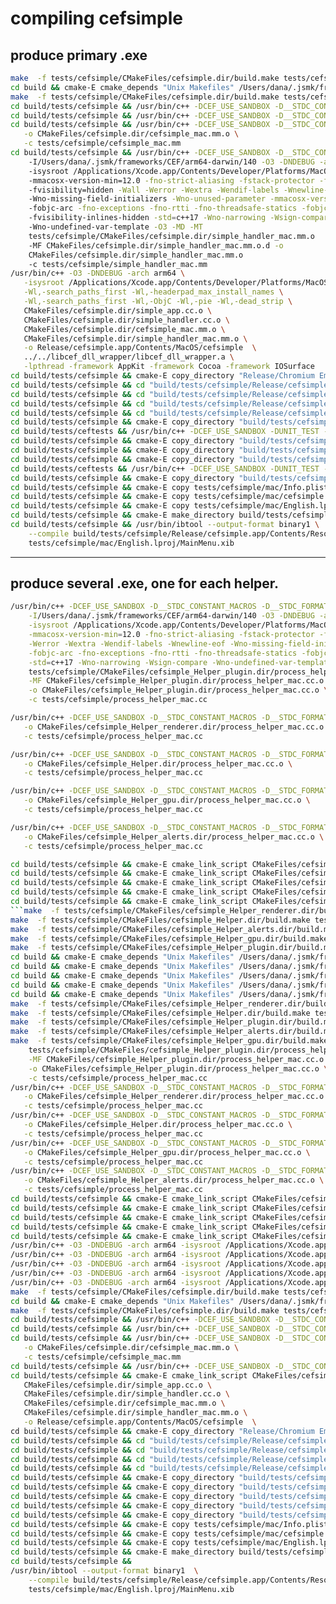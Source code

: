 # compiling cefsimple

## produce primary .exe
```bash
make  -f tests/cefsimple/CMakeFiles/cefsimple.dir/build.make tests/cefsimple/CMakeFiles/cefsimple.dir/depend
cd build && cmake-E cmake_depends "Unix Makefiles" /Users/dana/.jsmk/frameworks/CEF/arm64-darwin/140 tests/cefsimple build build/tests/cefsimple build/tests/cefsimple/CMakeFiles/cefsimple.dir/DependInfo.cmake "--color="
make  -f tests/cefsimple/CMakeFiles/cefsimple.dir/build.make tests/cefsimple/CMakeFiles/cefsimple.dir/build
cd build/tests/cefsimple && /usr/bin/c++ -DCEF_USE_SANDBOX -D__STDC_CONSTANT_MACROS -D__STDC_FORMAT_MACROS -I/Users/dana/.jsmk/frameworks/CEF/arm64-darwin/140 -O3 -DNDEBUG -arch arm64 -isysroot /Applications/Xcode.app/Contents/Developer/Platforms/MacOSX.platform/Developer/SDKs/MacOSX15.5.sdk -mmacosx-version-min=12.0 -fno-strict-aliasing -fstack-protector -funwind-tables -fvisibility=hidden -Wall -Werror -Wextra -Wendif-labels -Wnewline-eof -Wno-missing-field-initializers -Wno-unused-parameter -mmacosx-version-min=12.0 -fobjc-arc -fno-exceptions -fno-rtti -fno-threadsafe-statics -fobjc-call-cxx-cdtors -fvisibility-inlines-hidden -std=c++17 -Wno-narrowing -Wsign-compare -Wno-undefined-var-template -O3 -MD -MT tests/cefsimple/CMakeFiles/cefsimple.dir/simple_app.cc.o -MF CMakeFiles/cefsimple.dir/simple_app.cc.o.d -o CMakeFiles/cefsimple.dir/simple_app.cc.o -c tests/cefsimple/simple_app.cc
cd build/tests/cefsimple && /usr/bin/c++ -DCEF_USE_SANDBOX -D__STDC_CONSTANT_MACROS -D__STDC_FORMAT_MACROS -I/Users/dana/.jsmk/frameworks/CEF/arm64-darwin/140 -O3 -DNDEBUG -arch arm64 -isysroot /Applications/Xcode.app/Contents/Developer/Platforms/MacOSX.platform/Developer/SDKs/MacOSX15.5.sdk -mmacosx-version-min=12.0 -fno-strict-aliasing -fstack-protector -funwind-tables -fvisibility=hidden -Wall -Werror -Wextra -Wendif-labels -Wnewline-eof -Wno-missing-field-initializers -Wno-unused-parameter -mmacosx-version-min=12.0 -fobjc-arc -fno-exceptions -fno-rtti -fno-threadsafe-statics -fobjc-call-cxx-cdtors -fvisibility-inlines-hidden -std=c++17 -Wno-narrowing -Wsign-compare -Wno-undefined-var-template -O3 -MD -MT tests/cefsimple/CMakeFiles/cefsimple.dir/simple_handler.cc.o -MF CMakeFiles/cefsimple.dir/simple_handler.cc.o.d -o CMakeFiles/cefsimple.dir/simple_handler.cc.o -c tests/cefsimple/simple_handler.cc
cd build/tests/cefsimple && /usr/bin/c++ -DCEF_USE_SANDBOX -D__STDC_CONSTANT_MACROS -D__STDC_FORMAT_MACROS -I/Users/dana/.jsmk/frameworks/CEF/arm64-darwin/140 -O3 -DNDEBUG -arch arm64 -isysroot /Applications/Xcode.app/Contents/Developer/Platforms/MacOSX.platform/Developer/SDKs/MacOSX15.5.sdk -mmacosx-version-min=12.0 -fno-strict-aliasing -fstack-protector -funwind-tables -fvisibility=hidden -Wall -Werror -Wextra -Wendif-labels -Wnewline-eof -Wno-missing-field-initializers -Wno-unused-parameter -mmacosx-version-min=12.0 -fobjc-arc -fno-exceptions -fno-rtti -fno-threadsafe-statics -fobjc-call-cxx-cdtors -fvisibility-inlines-hidden -std=c++17 -Wno-narrowing -Wsign-compare -Wno-undefined-var-template -O3 -MD -MT tests/cefsimple/CMakeFiles/cefsimple.dir/cefsimple_mac.mm.o -MF CMakeFiles/cefsimple.dir/cefsimple_mac.mm.o.d \
   -o CMakeFiles/cefsimple.dir/cefsimple_mac.mm.o \
   -c tests/cefsimple/cefsimple_mac.mm
cd build/tests/cefsimple && /usr/bin/c++ -DCEF_USE_SANDBOX -D__STDC_CONSTANT_MACROS -D__STDC_FORMAT_MACROS 
    -I/Users/dana/.jsmk/frameworks/CEF/arm64-darwin/140 -O3 -DNDEBUG -arch arm64 
    -isysroot /Applications/Xcode.app/Contents/Developer/Platforms/MacOSX.platform/Developer/SDKs/MacOSX15.5.sdk 
    -mmacosx-version-min=12.0 -fno-strict-aliasing -fstack-protector -funwind-tables 
    -fvisibility=hidden -Wall -Werror -Wextra -Wendif-labels -Wnewline-eof 
    -Wno-missing-field-initializers -Wno-unused-parameter -mmacosx-version-min=12.0 
    -fobjc-arc -fno-exceptions -fno-rtti -fno-threadsafe-statics -fobjc-call-cxx-cdtors 
    -fvisibility-inlines-hidden -std=c++17 -Wno-narrowing -Wsign-compare 
    -Wno-undefined-var-template -O3 -MD -MT 
    tests/cefsimple/CMakeFiles/cefsimple.dir/simple_handler_mac.mm.o 
    -MF CMakeFiles/cefsimple.dir/simple_handler_mac.mm.o.d -o 
    CMakeFiles/cefsimple.dir/simple_handler_mac.mm.o 
    -c tests/cefsimple/simple_handler_mac.mm
/usr/bin/c++ -O3 -DNDEBUG -arch arm64 \
   -isysroot /Applications/Xcode.app/Contents/Developer/Platforms/MacOSX.platform/Developer/SDKs/MacOSX15.5.sdk -mmacosx-version-min=12.0 \
   -Wl,-search_paths_first -Wl,-headerpad_max_install_names \
   -Wl,-search_paths_first -Wl,-ObjC -Wl,-pie -Wl,-dead_strip \
   CMakeFiles/cefsimple.dir/simple_app.cc.o \
   CMakeFiles/cefsimple.dir/simple_handler.cc.o \
   CMakeFiles/cefsimple.dir/cefsimple_mac.mm.o \
   CMakeFiles/cefsimple.dir/simple_handler_mac.mm.o \
   -o Release/cefsimple.app/Contents/MacOS/cefsimple  \
   ../../libcef_dll_wrapper/libcef_dll_wrapper.a \
   -lpthread -framework AppKit -framework Cocoa -framework IOSurface
cd build/tests/cefsimple && cmake-E copy_directory "Release/Chromium Embedded Framework.framework" "build/tests/cefsimple/Release/cefsimple.app/Contents/Frameworks/Chromium Embedded Framework.framework/Versions/A"
cd build/tests/cefsimple && cd "build/tests/cefsimple/Release/cefsimple.app/Contents/Frameworks/Chromium Embedded Framework.framework" && ln -sf "Versions/A/Chromium Embedded Framework" "Chromium Embedded Framework"
cd build/tests/cefsimple && cd "build/tests/cefsimple/Release/cefsimple.app/Contents/Frameworks/Chromium Embedded Framework.framework" && ln -sf Versions/A/Libraries Libraries
cd build/tests/cefsimple && cd "build/tests/cefsimple/Release/cefsimple.app/Contents/Frameworks/Chromium Embedded Framework.framework" && ln -sf Versions/A/Resources Resources
cd build/tests/cefsimple && cd "build/tests/cefsimple/Release/cefsimple.app/Contents/Frameworks/Chromium Embedded Framework.framework/Versions" && ln -sf A Current
cd build/tests/cefsimple && cmake-E copy_directory "build/tests/cefsimple/Release/cefsimple Helper.app" "build/tests/cefsimple/Release/cefsimple.app/Contents/Frameworks/cefsimple Helper.app"
cd build/tests/ceftests && /usr/bin/c++ -DCEF_USE_SANDBOX -DUNIT_TEST -D__STDC_CONSTANT_MACROS -D__STDC_FORMAT_MACROS -I/Users/dana/.jsmk/frameworks/CEF/arm64-darwin/140 -O3 -DNDEBUG -arch arm64 -isysroot /Applications/Xcode.app/Contents/Developer/Platforms/MacOSX.platform/Developer/SDKs/MacOSX15.5.sdk -mmacosx-version-min=12.0 -fno-strict-aliasing -fstack-protector -funwind-tables -fvisibility=hidden -Wall -Werror -Wextra -Wendif-labels -Wnewline-eof -Wno-missing-field-initializers -Wno-unused-parameter -mmacosx-version-min=12.0 -fobjc-arc -fno-exceptions -fno-rtti -fno-threadsafe-statics -fobjc-call-cxx-cdtors -fvisibility-inlines-hidden -std=c++17 -Wno-narrowing -Wsign-compare -Wno-undefined-var-template -O3 -MD -MT tests/ceftests/CMakeFiles/ceftests_Helper_alerts.dir/navigation_unittest.cc.o -MF CMakeFiles/ceftests_Helper_alerts.dir/navigation_unittest.cc.o.d -o CMakeFiles/ceftests_Helper_alerts.dir/navigation_unittest.cc.o -c tests/ceftests/navigation_unittest.cc
cd build/tests/cefsimple && cmake-E copy_directory "build/tests/cefsimple/Release/cefsimple Helper (Alerts).app" "build/tests/cefsimple/Release/cefsimple.app/Contents/Frameworks/cefsimple Helper (Alerts).app"
cd build/tests/cefsimple && cmake-E copy_directory "build/tests/cefsimple/Release/cefsimple Helper (GPU).app" "build/tests/cefsimple/Release/cefsimple.app/Contents/Frameworks/cefsimple Helper (GPU).app"
cd build/tests/cefsimple && cmake-E copy_directory "build/tests/cefsimple/Release/cefsimple Helper (Plugin).app" "build/tests/cefsimple/Release/cefsimple.app/Contents/Frameworks/cefsimple Helper (Plugin).app"
cd build/tests/ceftests && /usr/bin/c++ -DCEF_USE_SANDBOX -DUNIT_TEST -D__STDC_CONSTANT_MACROS -D__STDC_FORMAT_MACROS -I/Users/dana/.jsmk/frameworks/CEF/arm64-darwin/140 -O3 -DNDEBUG -arch arm64 -isysroot /Applications/Xcode.app/Contents/Developer/Platforms/MacOSX.platform/Developer/SDKs/MacOSX15.5.sdk -mmacosx-version-min=12.0 -fno-strict-aliasing -fstack-protector -funwind-tables -fvisibility=hidden -Wall -Werror -Wextra -Wendif-labels -Wnewline-eof -Wno-missing-field-initializers -Wno-unused-parameter -mmacosx-version-min=12.0 -fobjc-arc -fno-exceptions -fno-rtti -fno-threadsafe-statics -fobjc-call-cxx-cdtors -fvisibility-inlines-hidden -std=c++17 -Wno-narrowing -Wsign-compare -Wno-undefined-var-template -O3 -MD -MT tests/ceftests/CMakeFiles/ceftests_Helper_gpu.dir/message_router_unittest_utils.cc.o -MF CMakeFiles/ceftests_Helper_gpu.dir/message_router_unittest_utils.cc.o.d -o CMakeFiles/ceftests_Helper_gpu.dir/message_router_unittest_utils.cc.o -c tests/ceftests/message_router_unittest_utils.cc
cd build/tests/cefsimple && cmake-E copy_directory "build/tests/cefsimple/Release/cefsimple Helper (Renderer).app" "build/tests/cefsimple/Release/cefsimple.app/Contents/Frameworks/cefsimple Helper (Renderer).app"
cd build/tests/cefsimple && cmake-E copy tests/cefsimple/mac/Info.plist.in build/tests/cefsimple/Release/cefsimple.app/Contents/Resources/Info.plist.in
cd build/tests/cefsimple && cmake-E copy tests/cefsimple/mac/cefsimple.icns build/tests/cefsimple/Release/cefsimple.app/Contents/Resources/cefsimple.icns
cd build/tests/cefsimple && cmake-E copy tests/cefsimple/mac/English.lproj/InfoPlist.strings build/tests/cefsimple/Release/cefsimple.app/Contents/Resources/English.lproj/InfoPlist.strings
cd build/tests/cefsimple && cmake-E make_directory build/tests/cefsimple/Release/cefsimple.app/Contents/Resources/English.lproj
cd build/tests/cefsimple && /usr/bin/ibtool --output-format binary1 \
    --compile build/tests/cefsimple/Release/cefsimple.app/Contents/Resources/English.lproj/MainMenu.nib 
    tests/cefsimple/mac/English.lproj/MainMenu.xib
```

--------------------------------------------------------------------------
## produce several .exe, one for each helper.

```bash
/usr/bin/c++ -DCEF_USE_SANDBOX -D__STDC_CONSTANT_MACROS -D__STDC_FORMAT_MACROS \
    -I/Users/dana/.jsmk/frameworks/CEF/arm64-darwin/140 -O3 -DNDEBUG -arch arm64 \
    -isysroot /Applications/Xcode.app/Contents/Developer/Platforms/MacOSX.platform/Developer/SDKs/MacOSX15.5.sdk \
    -mmacosx-version-min=12.0 -fno-strict-aliasing -fstack-protector -funwind-tables -fvisibility=hidden -Wall \
    -Werror -Wextra -Wendif-labels -Wnewline-eof -Wno-missing-field-initializers -Wno-unused-parameter -mmacosx-version-min=12.0 \
    -fobjc-arc -fno-exceptions -fno-rtti -fno-threadsafe-statics -fobjc-call-cxx-cdtors -fvisibility-inlines-hidden \
    -std=c++17 -Wno-narrowing -Wsign-compare -Wno-undefined-var-template -O3 -MD -MT \  
    tests/cefsimple/CMakeFiles/cefsimple_Helper_plugin.dir/process_helper_mac.cc.o \
    -MF CMakeFiles/cefsimple_Helper_plugin.dir/process_helper_mac.cc.o.d \
    -o CMakeFiles/cefsimple_Helper_plugin.dir/process_helper_mac.cc.o \
    -c tests/cefsimple/process_helper_mac.cc

/usr/bin/c++ -DCEF_USE_SANDBOX -D__STDC_CONSTANT_MACROS -D__STDC_FORMAT_MACROS -I/Users/dana/.jsmk/frameworks/CEF/arm64-darwin/140 -O3 -DNDEBUG -arch arm64 -isysroot /Applications/Xcode.app/Contents/Developer/Platforms/MacOSX.platform/Developer/SDKs/MacOSX15.5.sdk -mmacosx-version-min=12.0 -fno-strict-aliasing -fstack-protector -funwind-tables -fvisibility=hidden -Wall -Werror -Wextra -Wendif-labels -Wnewline-eof -Wno-missing-field-initializers -Wno-unused-parameter -mmacosx-version-min=12.0 -fobjc-arc -fno-exceptions -fno-rtti -fno-threadsafe-statics -fobjc-call-cxx-cdtors -fvisibility-inlines-hidden -std=c++17 -Wno-narrowing -Wsign-compare -Wno-undefined-var-template -O3 -MD -MT tests/cefsimple/CMakeFiles/cefsimple_Helper_renderer.dir/process_helper_mac.cc.o -MF CMakeFiles/cefsimple_Helper_renderer.dir/process_helper_mac.cc.o.d \
   -o CMakeFiles/cefsimple_Helper_renderer.dir/process_helper_mac.cc.o \
   -c tests/cefsimple/process_helper_mac.cc

/usr/bin/c++ -DCEF_USE_SANDBOX -D__STDC_CONSTANT_MACROS -D__STDC_FORMAT_MACROS -I/Users/dana/.jsmk/frameworks/CEF/arm64-darwin/140 -O3 -DNDEBUG -arch arm64 -isysroot /Applications/Xcode.app/Contents/Developer/Platforms/MacOSX.platform/Developer/SDKs/MacOSX15.5.sdk -mmacosx-version-min=12.0 -fno-strict-aliasing -fstack-protector -funwind-tables -fvisibility=hidden -Wall -Werror -Wextra -Wendif-labels -Wnewline-eof -Wno-missing-field-initializers -Wno-unused-parameter -mmacosx-version-min=12.0 -fobjc-arc -fno-exceptions -fno-rtti -fno-threadsafe-statics -fobjc-call-cxx-cdtors -fvisibility-inlines-hidden -std=c++17 -Wno-narrowing -Wsign-compare -Wno-undefined-var-template -O3 -MD -MT tests/cefsimple/CMakeFiles/cefsimple_Helper.dir/process_helper_mac.cc.o -MF CMakeFiles/cefsimple_Helper.dir/process_helper_mac.cc.o.d \
   -o CMakeFiles/cefsimple_Helper.dir/process_helper_mac.cc.o \
   -c tests/cefsimple/process_helper_mac.cc

/usr/bin/c++ -DCEF_USE_SANDBOX -D__STDC_CONSTANT_MACROS -D__STDC_FORMAT_MACROS -I/Users/dana/.jsmk/frameworks/CEF/arm64-darwin/140 -O3 -DNDEBUG -arch arm64 -isysroot /Applications/Xcode.app/Contents/Developer/Platforms/MacOSX.platform/Developer/SDKs/MacOSX15.5.sdk -mmacosx-version-min=12.0 -fno-strict-aliasing -fstack-protector -funwind-tables -fvisibility=hidden -Wall -Werror -Wextra -Wendif-labels -Wnewline-eof -Wno-missing-field-initializers -Wno-unused-parameter -mmacosx-version-min=12.0 -fobjc-arc -fno-exceptions -fno-rtti -fno-threadsafe-statics -fobjc-call-cxx-cdtors -fvisibility-inlines-hidden -std=c++17 -Wno-narrowing -Wsign-compare -Wno-undefined-var-template -O3 -MD -MT tests/cefsimple/CMakeFiles/cefsimple_Helper_gpu.dir/process_helper_mac.cc.o -MF CMakeFiles/cefsimple_Helper_gpu.dir/process_helper_mac.cc.o.d \
   -o CMakeFiles/cefsimple_Helper_gpu.dir/process_helper_mac.cc.o \
   -c tests/cefsimple/process_helper_mac.cc

/usr/bin/c++ -DCEF_USE_SANDBOX -D__STDC_CONSTANT_MACROS -D__STDC_FORMAT_MACROS -I/Users/dana/.jsmk/frameworks/CEF/arm64-darwin/140 -O3 -DNDEBUG -arch arm64 -isysroot /Applications/Xcode.app/Contents/Developer/Platforms/MacOSX.platform/Developer/SDKs/MacOSX15.5.sdk -mmacosx-version-min=12.0 -fno-strict-aliasing -fstack-protector -funwind-tables -fvisibility=hidden -Wall -Werror -Wextra -Wendif-labels -Wnewline-eof -Wno-missing-field-initializers -Wno-unused-parameter -mmacosx-version-min=12.0 -fobjc-arc -fno-exceptions -fno-rtti -fno-threadsafe-statics -fobjc-call-cxx-cdtors -fvisibility-inlines-hidden -std=c++17 -Wno-narrowing -Wsign-compare -Wno-undefined-var-template -O3 -MD -MT tests/cefsimple/CMakeFiles/cefsimple_Helper_alerts.dir/process_helper_mac.cc.o -MF CMakeFiles/cefsimple_Helper_alerts.dir/process_helper_mac.cc.o.d \
   -o CMakeFiles/cefsimple_Helper_alerts.dir/process_helper_mac.cc.o \
   -c tests/cefsimple/process_helper_mac.cc

cd build/tests/cefsimple && cmake-E cmake_link_script CMakeFiles/cefsimple_Helper_renderer.dir/link.txt --verbose=1
cd build/tests/cefsimple && cmake-E cmake_link_script CMakeFiles/cefsimple_Helper_plugin.dir/link.txt --verbose=1
cd build/tests/cefsimple && cmake-E cmake_link_script CMakeFiles/cefsimple_Helper_alerts.dir/link.txt --verbose=1
cd build/tests/cefsimple && cmake-E cmake_link_script CMakeFiles/cefsimple_Helper.dir/link.txt --verbose=1
cd build/tests/cefsimple && cmake-E cmake_link_script CMakeFiles/cefsimple_Helper_gpu.dir/link.txt --verbose=1
```make  -f tests/cefsimple/CMakeFiles/cefsimple_Helper_renderer.dir/build.make tests/cefsimple/CMakeFiles/cefsimple_Helper_renderer.dir/depend
make  -f tests/cefsimple/CMakeFiles/cefsimple_Helper.dir/build.make tests/cefsimple/CMakeFiles/cefsimple_Helper.dir/depend
make  -f tests/cefsimple/CMakeFiles/cefsimple_Helper_alerts.dir/build.make tests/cefsimple/CMakeFiles/cefsimple_Helper_alerts.dir/depend
make  -f tests/cefsimple/CMakeFiles/cefsimple_Helper_gpu.dir/build.make tests/cefsimple/CMakeFiles/cefsimple_Helper_gpu.dir/depend
make  -f tests/cefsimple/CMakeFiles/cefsimple_Helper_plugin.dir/build.make tests/cefsimple/CMakeFiles/cefsimple_Helper_plugin.dir/depend
cd build && cmake-E cmake_depends "Unix Makefiles" /Users/dana/.jsmk/frameworks/CEF/arm64-darwin/140 tests/cefsimple build build/tests/cefsimple build/tests/cefsimple/CMakeFiles/cefsimple_Helper_renderer.dir/DependInfo.cmake "--color="
cd build && cmake-E cmake_depends "Unix Makefiles" /Users/dana/.jsmk/frameworks/CEF/arm64-darwin/140 tests/cefsimple build build/tests/cefsimple build/tests/cefsimple/CMakeFiles/cefsimple_Helper.dir/DependInfo.cmake "--color="
cd build && cmake-E cmake_depends "Unix Makefiles" /Users/dana/.jsmk/frameworks/CEF/arm64-darwin/140 tests/cefsimple build build/tests/cefsimple build/tests/cefsimple/CMakeFiles/cefsimple_Helper_plugin.dir/DependInfo.cmake "--color="
cd build && cmake-E cmake_depends "Unix Makefiles" /Users/dana/.jsmk/frameworks/CEF/arm64-darwin/140 tests/cefsimple build build/tests/cefsimple build/tests/cefsimple/CMakeFiles/cefsimple_Helper_alerts.dir/DependInfo.cmake "--color="
cd build && cmake-E cmake_depends "Unix Makefiles" /Users/dana/.jsmk/frameworks/CEF/arm64-darwin/140 tests/cefsimple build build/tests/cefsimple build/tests/cefsimple/CMakeFiles/cefsimple_Helper_gpu.dir/DependInfo.cmake "--color="
make  -f tests/cefsimple/CMakeFiles/cefsimple_Helper_renderer.dir/build.make tests/cefsimple/CMakeFiles/cefsimple_Helper_renderer.dir/build
make  -f tests/cefsimple/CMakeFiles/cefsimple_Helper.dir/build.make tests/cefsimple/CMakeFiles/cefsimple_Helper.dir/build
make  -f tests/cefsimple/CMakeFiles/cefsimple_Helper_plugin.dir/build.make tests/cefsimple/CMakeFiles/cefsimple_Helper_plugin.dir/build
make  -f tests/cefsimple/CMakeFiles/cefsimple_Helper_alerts.dir/build.make tests/cefsimple/CMakeFiles/cefsimple_Helper_alerts.dir/build
make  -f tests/cefsimple/CMakeFiles/cefsimple_Helper_gpu.dir/build.make tests/cefsimple/CMakeFiles/cefsimple_Helper_gpu.dir/build
    tests/cefsimple/CMakeFiles/cefsimple_Helper_plugin.dir/process_helper_mac.cc.o \
    -MF CMakeFiles/cefsimple_Helper_plugin.dir/process_helper_mac.cc.o.d \
    -o CMakeFiles/cefsimple_Helper_plugin.dir/process_helper_mac.cc.o \
    -c tests/cefsimple/process_helper_mac.cc
/usr/bin/c++ -DCEF_USE_SANDBOX -D__STDC_CONSTANT_MACROS -D__STDC_FORMAT_MACROS -I/Users/dana/.jsmk/frameworks/CEF/arm64-darwin/140 -O3 -DNDEBUG -arch arm64 -isysroot /Applications/Xcode.app/Contents/Developer/Platforms/MacOSX.platform/Developer/SDKs/MacOSX15.5.sdk -mmacosx-version-min=12.0 -fno-strict-aliasing -fstack-protector -funwind-tables -fvisibility=hidden -Wall -Werror -Wextra -Wendif-labels -Wnewline-eof -Wno-missing-field-initializers -Wno-unused-parameter -mmacosx-version-min=12.0 -fobjc-arc -fno-exceptions -fno-rtti -fno-threadsafe-statics -fobjc-call-cxx-cdtors -fvisibility-inlines-hidden -std=c++17 -Wno-narrowing -Wsign-compare -Wno-undefined-var-template -O3 -MD -MT tests/cefsimple/CMakeFiles/cefsimple_Helper_renderer.dir/process_helper_mac.cc.o -MF CMakeFiles/cefsimple_Helper_renderer.dir/process_helper_mac.cc.o.d \
   -o CMakeFiles/cefsimple_Helper_renderer.dir/process_helper_mac.cc.o \
   -c tests/cefsimple/process_helper_mac.cc
/usr/bin/c++ -DCEF_USE_SANDBOX -D__STDC_CONSTANT_MACROS -D__STDC_FORMAT_MACROS -I/Users/dana/.jsmk/frameworks/CEF/arm64-darwin/140 -O3 -DNDEBUG -arch arm64 -isysroot /Applications/Xcode.app/Contents/Developer/Platforms/MacOSX.platform/Developer/SDKs/MacOSX15.5.sdk -mmacosx-version-min=12.0 -fno-strict-aliasing -fstack-protector -funwind-tables -fvisibility=hidden -Wall -Werror -Wextra -Wendif-labels -Wnewline-eof -Wno-missing-field-initializers -Wno-unused-parameter -mmacosx-version-min=12.0 -fobjc-arc -fno-exceptions -fno-rtti -fno-threadsafe-statics -fobjc-call-cxx-cdtors -fvisibility-inlines-hidden -std=c++17 -Wno-narrowing -Wsign-compare -Wno-undefined-var-template -O3 -MD -MT tests/cefsimple/CMakeFiles/cefsimple_Helper.dir/process_helper_mac.cc.o -MF CMakeFiles/cefsimple_Helper.dir/process_helper_mac.cc.o.d \
   -o CMakeFiles/cefsimple_Helper.dir/process_helper_mac.cc.o \
   -c tests/cefsimple/process_helper_mac.cc
/usr/bin/c++ -DCEF_USE_SANDBOX -D__STDC_CONSTANT_MACROS -D__STDC_FORMAT_MACROS -I/Users/dana/.jsmk/frameworks/CEF/arm64-darwin/140 -O3 -DNDEBUG -arch arm64 -isysroot /Applications/Xcode.app/Contents/Developer/Platforms/MacOSX.platform/Developer/SDKs/MacOSX15.5.sdk -mmacosx-version-min=12.0 -fno-strict-aliasing -fstack-protector -funwind-tables -fvisibility=hidden -Wall -Werror -Wextra -Wendif-labels -Wnewline-eof -Wno-missing-field-initializers -Wno-unused-parameter -mmacosx-version-min=12.0 -fobjc-arc -fno-exceptions -fno-rtti -fno-threadsafe-statics -fobjc-call-cxx-cdtors -fvisibility-inlines-hidden -std=c++17 -Wno-narrowing -Wsign-compare -Wno-undefined-var-template -O3 -MD -MT tests/cefsimple/CMakeFiles/cefsimple_Helper_gpu.dir/process_helper_mac.cc.o -MF CMakeFiles/cefsimple_Helper_gpu.dir/process_helper_mac.cc.o.d \
   -o CMakeFiles/cefsimple_Helper_gpu.dir/process_helper_mac.cc.o \
   -c tests/cefsimple/process_helper_mac.cc
/usr/bin/c++ -DCEF_USE_SANDBOX -D__STDC_CONSTANT_MACROS -D__STDC_FORMAT_MACROS -I/Users/dana/.jsmk/frameworks/CEF/arm64-darwin/140 -O3 -DNDEBUG -arch arm64 -isysroot /Applications/Xcode.app/Contents/Developer/Platforms/MacOSX.platform/Developer/SDKs/MacOSX15.5.sdk -mmacosx-version-min=12.0 -fno-strict-aliasing -fstack-protector -funwind-tables -fvisibility=hidden -Wall -Werror -Wextra -Wendif-labels -Wnewline-eof -Wno-missing-field-initializers -Wno-unused-parameter -mmacosx-version-min=12.0 -fobjc-arc -fno-exceptions -fno-rtti -fno-threadsafe-statics -fobjc-call-cxx-cdtors -fvisibility-inlines-hidden -std=c++17 -Wno-narrowing -Wsign-compare -Wno-undefined-var-template -O3 -MD -MT tests/cefsimple/CMakeFiles/cefsimple_Helper_alerts.dir/process_helper_mac.cc.o -MF CMakeFiles/cefsimple_Helper_alerts.dir/process_helper_mac.cc.o.d \
   -o CMakeFiles/cefsimple_Helper_alerts.dir/process_helper_mac.cc.o \
   -c tests/cefsimple/process_helper_mac.cc
cd build/tests/cefsimple && cmake-E cmake_link_script CMakeFiles/cefsimple_Helper_renderer.dir/link.txt --verbose=1
cd build/tests/cefsimple && cmake-E cmake_link_script CMakeFiles/cefsimple_Helper_plugin.dir/link.txt --verbose=1
cd build/tests/cefsimple && cmake-E cmake_link_script CMakeFiles/cefsimple_Helper_alerts.dir/link.txt --verbose=1
cd build/tests/cefsimple && cmake-E cmake_link_script CMakeFiles/cefsimple_Helper.dir/link.txt --verbose=1
cd build/tests/cefsimple && cmake-E cmake_link_script CMakeFiles/cefsimple_Helper_gpu.dir/link.txt --verbose=1
/usr/bin/c++ -O3 -DNDEBUG -arch arm64 -isysroot /Applications/Xcode.app/Contents/Developer/Platforms/MacOSX.platform/Developer/SDKs/MacOSX15.5.sdk -mmacosx-version-min=12.0 -Wl,-search_paths_first -Wl,-headerpad_max_install_names -Wl,-search_paths_first -Wl,-ObjC -Wl,-pie -Wl,-dead_strip CMakeFiles/cefsimple_Helper_plugin.dir/process_helper_mac.cc.o -o "Release/cefsimple Helper (Plugin).app/Contents/MacOS/cefsimple Helper (Plugin)"  ../../libcef_dll_wrapper/libcef_dll_wrapper.a -lpthread -framework AppKit -framework Cocoa -framework IOSurface
/usr/bin/c++ -O3 -DNDEBUG -arch arm64 -isysroot /Applications/Xcode.app/Contents/Developer/Platforms/MacOSX.platform/Developer/SDKs/MacOSX15.5.sdk -mmacosx-version-min=12.0 -Wl,-search_paths_first -Wl,-headerpad_max_install_names -Wl,-search_paths_first -Wl,-ObjC -Wl,-pie -Wl,-dead_strip CMakeFiles/cefsimple_Helper_alerts.dir/process_helper_mac.cc.o -o "Release/cefsimple Helper (Alerts).app/Contents/MacOS/cefsimple Helper (Alerts)"  ../../libcef_dll_wrapper/libcef_dll_wrapper.a -lpthread -framework AppKit -framework Cocoa -framework IOSurface
/usr/bin/c++ -O3 -DNDEBUG -arch arm64 -isysroot /Applications/Xcode.app/Contents/Developer/Platforms/MacOSX.platform/Developer/SDKs/MacOSX15.5.sdk -mmacosx-version-min=12.0 -Wl,-search_paths_first -Wl,-headerpad_max_install_names -Wl,-search_paths_first -Wl,-ObjC -Wl,-pie -Wl,-dead_strip CMakeFiles/cefsimple_Helper.dir/process_helper_mac.cc.o -o "Release/cefsimple Helper.app/Contents/MacOS/cefsimple Helper"  ../../libcef_dll_wrapper/libcef_dll_wrapper.a -lpthread -framework AppKit -framework Cocoa -framework IOSurface
/usr/bin/c++ -O3 -DNDEBUG -arch arm64 -isysroot /Applications/Xcode.app/Contents/Developer/Platforms/MacOSX.platform/Developer/SDKs/MacOSX15.5.sdk -mmacosx-version-min=12.0 -Wl,-search_paths_first -Wl,-headerpad_max_install_names -Wl,-search_paths_first -Wl,-ObjC -Wl,-pie -Wl,-dead_strip CMakeFiles/cefsimple_Helper_renderer.dir/process_helper_mac.cc.o -o "Release/cefsimple Helper (Renderer).app/Contents/MacOS/cefsimple Helper (Renderer)"  ../../libcef_dll_wrapper/libcef_dll_wrapper.a -lpthread -framework AppKit -framework Cocoa -framework IOSurface
/usr/bin/c++ -O3 -DNDEBUG -arch arm64 -isysroot /Applications/Xcode.app/Contents/Developer/Platforms/MacOSX.platform/Developer/SDKs/MacOSX15.5.sdk -mmacosx-version-min=12.0 -Wl,-search_paths_first -Wl,-headerpad_max_install_names -Wl,-search_paths_first -Wl,-ObjC -Wl,-pie -Wl,-dead_strip CMakeFiles/cefsimple_Helper_gpu.dir/process_helper_mac.cc.o -o "Release/cefsimple Helper (GPU).app/Contents/MacOS/cefsimple Helper (GPU)"  ../../libcef_dll_wrapper/libcef_dll_wrapper.a -lpthread -framework AppKit -framework Cocoa -framework IOSurface
make  -f tests/cefsimple/CMakeFiles/cefsimple.dir/build.make tests/cefsimple/CMakeFiles/cefsimple.dir/depend
cd build && cmake-E cmake_depends "Unix Makefiles" /Users/dana/.jsmk/frameworks/CEF/arm64-darwin/140 tests/cefsimple build build/tests/cefsimple build/tests/cefsimple/CMakeFiles/cefsimple.dir/DependInfo.cmake "--color="
make  -f tests/cefsimple/CMakeFiles/cefsimple.dir/build.make tests/cefsimple/CMakeFiles/cefsimple.dir/build
cd build/tests/cefsimple && /usr/bin/c++ -DCEF_USE_SANDBOX -D__STDC_CONSTANT_MACROS -D__STDC_FORMAT_MACROS -I/Users/dana/.jsmk/frameworks/CEF/arm64-darwin/140 -O3 -DNDEBUG -arch arm64 -isysroot /Applications/Xcode.app/Contents/Developer/Platforms/MacOSX.platform/Developer/SDKs/MacOSX15.5.sdk -mmacosx-version-min=12.0 -fno-strict-aliasing -fstack-protector -funwind-tables -fvisibility=hidden -Wall -Werror -Wextra -Wendif-labels -Wnewline-eof -Wno-missing-field-initializers -Wno-unused-parameter -mmacosx-version-min=12.0 -fobjc-arc -fno-exceptions -fno-rtti -fno-threadsafe-statics -fobjc-call-cxx-cdtors -fvisibility-inlines-hidden -std=c++17 -Wno-narrowing -Wsign-compare -Wno-undefined-var-template -O3 -MD -MT tests/cefsimple/CMakeFiles/cefsimple.dir/simple_app.cc.o -MF CMakeFiles/cefsimple.dir/simple_app.cc.o.d -o CMakeFiles/cefsimple.dir/simple_app.cc.o -c tests/cefsimple/simple_app.cc
cd build/tests/cefsimple && /usr/bin/c++ -DCEF_USE_SANDBOX -D__STDC_CONSTANT_MACROS -D__STDC_FORMAT_MACROS -I/Users/dana/.jsmk/frameworks/CEF/arm64-darwin/140 -O3 -DNDEBUG -arch arm64 -isysroot /Applications/Xcode.app/Contents/Developer/Platforms/MacOSX.platform/Developer/SDKs/MacOSX15.5.sdk -mmacosx-version-min=12.0 -fno-strict-aliasing -fstack-protector -funwind-tables -fvisibility=hidden -Wall -Werror -Wextra -Wendif-labels -Wnewline-eof -Wno-missing-field-initializers -Wno-unused-parameter -mmacosx-version-min=12.0 -fobjc-arc -fno-exceptions -fno-rtti -fno-threadsafe-statics -fobjc-call-cxx-cdtors -fvisibility-inlines-hidden -std=c++17 -Wno-narrowing -Wsign-compare -Wno-undefined-var-template -O3 -MD -MT tests/cefsimple/CMakeFiles/cefsimple.dir/simple_handler.cc.o -MF CMakeFiles/cefsimple.dir/simple_handler.cc.o.d -o CMakeFiles/cefsimple.dir/simple_handler.cc.o -c tests/cefsimple/simple_handler.cc
cd build/tests/cefsimple && /usr/bin/c++ -DCEF_USE_SANDBOX -D__STDC_CONSTANT_MACROS -D__STDC_FORMAT_MACROS -I/Users/dana/.jsmk/frameworks/CEF/arm64-darwin/140 -O3 -DNDEBUG -arch arm64 -isysroot /Applications/Xcode.app/Contents/Developer/Platforms/MacOSX.platform/Developer/SDKs/MacOSX15.5.sdk -mmacosx-version-min=12.0 -fno-strict-aliasing -fstack-protector -funwind-tables -fvisibility=hidden -Wall -Werror -Wextra -Wendif-labels -Wnewline-eof -Wno-missing-field-initializers -Wno-unused-parameter -mmacosx-version-min=12.0 -fobjc-arc -fno-exceptions -fno-rtti -fno-threadsafe-statics -fobjc-call-cxx-cdtors -fvisibility-inlines-hidden -std=c++17 -Wno-narrowing -Wsign-compare -Wno-undefined-var-template -O3 -MD -MT tests/cefsimple/CMakeFiles/cefsimple.dir/cefsimple_mac.mm.o -MF CMakeFiles/cefsimple.dir/cefsimple_mac.mm.o.d \
   -o CMakeFiles/cefsimple.dir/cefsimple_mac.mm.o \
   -c tests/cefsimple/cefsimple_mac.mm
cd build/tests/cefsimple && /usr/bin/c++ -DCEF_USE_SANDBOX -D__STDC_CONSTANT_MACROS -D__STDC_FORMAT_MACROS -I/Users/dana/.jsmk/frameworks/CEF/arm64-darwin/140 -O3 -DNDEBUG -arch arm64 -isysroot /Applications/Xcode.app/Contents/Developer/Platforms/MacOSX.platform/Developer/SDKs/MacOSX15.5.sdk -mmacosx-version-min=12.0 -fno-strict-aliasing -fstack-protector -funwind-tables -fvisibility=hidden -Wall -Werror -Wextra -Wendif-labels -Wnewline-eof -Wno-missing-field-initializers -Wno-unused-parameter -mmacosx-version-min=12.0 -fobjc-arc -fno-exceptions -fno-rtti -fno-threadsafe-statics -fobjc-call-cxx-cdtors -fvisibility-inlines-hidden -std=c++17 -Wno-narrowing -Wsign-compare -Wno-undefined-var-template -O3 -MD -MT tests/cefsimple/CMakeFiles/cefsimple.dir/simple_handler_mac.mm.o -MF CMakeFiles/cefsimple.dir/simple_handler_mac.mm.o.d -o CMakeFiles/cefsimple.dir/simple_handler_mac.mm.o -c tests/cefsimple/simple_handler_mac.mm
cd build/tests/cefsimple && cmake-E cmake_link_script CMakeFiles/cefsimple.dir/link.txt --verbose=1
   CMakeFiles/cefsimple.dir/simple_app.cc.o \
   CMakeFiles/cefsimple.dir/simple_handler.cc.o \
   CMakeFiles/cefsimple.dir/cefsimple_mac.mm.o \
   CMakeFiles/cefsimple.dir/simple_handler_mac.mm.o \
   -o Release/cefsimple.app/Contents/MacOS/cefsimple  \
cd build/tests/cefsimple && cmake-E copy_directory "Release/Chromium Embedded Framework.framework" "build/tests/cefsimple/Release/cefsimple.app/Contents/Frameworks/Chromium Embedded Framework.framework/Versions/A"
cd build/tests/cefsimple && cd "build/tests/cefsimple/Release/cefsimple.app/Contents/Frameworks/Chromium Embedded Framework.framework" && ln -sf "Versions/A/Chromium Embedded Framework" "Chromium Embedded Framework"
cd build/tests/cefsimple && cd "build/tests/cefsimple/Release/cefsimple.app/Contents/Frameworks/Chromium Embedded Framework.framework" && ln -sf Versions/A/Libraries Libraries
cd build/tests/cefsimple && cd "build/tests/cefsimple/Release/cefsimple.app/Contents/Frameworks/Chromium Embedded Framework.framework" && ln -sf Versions/A/Resources Resources
cd build/tests/cefsimple && cd "build/tests/cefsimple/Release/cefsimple.app/Contents/Frameworks/Chromium Embedded Framework.framework/Versions" && ln -sf A Current
cd build/tests/cefsimple && cmake-E copy_directory "build/tests/cefsimple/Release/cefsimple Helper.app" "build/tests/cefsimple/Release/cefsimple.app/Contents/Frameworks/cefsimple Helper.app"
cd build/tests/cefsimple && cmake-E copy_directory "build/tests/cefsimple/Release/cefsimple Helper (Alerts).app" "build/tests/cefsimple/Release/cefsimple.app/Contents/Frameworks/cefsimple Helper (Alerts).app"
cd build/tests/cefsimple && cmake-E copy_directory "build/tests/cefsimple/Release/cefsimple Helper (GPU).app" "build/tests/cefsimple/Release/cefsimple.app/Contents/Frameworks/cefsimple Helper (GPU).app"
cd build/tests/cefsimple && cmake-E copy_directory "build/tests/cefsimple/Release/cefsimple Helper (Plugin).app" "build/tests/cefsimple/Release/cefsimple.app/Contents/Frameworks/cefsimple Helper (Plugin).app"
cd build/tests/cefsimple && cmake-E copy_directory "build/tests/cefsimple/Release/cefsimple Helper (Renderer).app" "build/tests/cefsimple/Release/cefsimple.app/Contents/Frameworks/cefsimple Helper (Renderer).app"
cd build/tests/cefsimple && cmake-E copy tests/cefsimple/mac/Info.plist.in build/tests/cefsimple/Release/cefsimple.app/Contents/Resources/Info.plist.in
cd build/tests/cefsimple && cmake-E copy tests/cefsimple/mac/cefsimple.icns build/tests/cefsimple/Release/cefsimple.app/Contents/Resources/cefsimple.icns
cd build/tests/cefsimple && cmake-E copy tests/cefsimple/mac/English.lproj/InfoPlist.strings build/tests/cefsimple/Release/cefsimple.app/Contents/Resources/English.lproj/InfoPlist.strings
cd build/tests/cefsimple && cmake-E make_directory build/tests/cefsimple/Release/cefsimple.app/Contents/Resources/English.lproj
cd build/tests/cefsimple && 
/usr/bin/ibtool --output-format binary1  \
    --compile build/tests/cefsimple/Release/cefsimple.app/Contents/Resources/English.lproj/MainMenu.nib \
    tests/cefsimple/mac/English.lproj/MainMenu.xib
